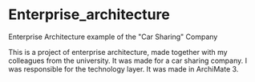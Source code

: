 # Enterprise_architecture
Enterprise Architecture example of the "Car Sharing" Company

This is a project of enterprise architecture, made together with my colleagues from the university. It was made for a car sharing company. 
I was responsible for the technology layer. It was made in ArchiMate 3.

